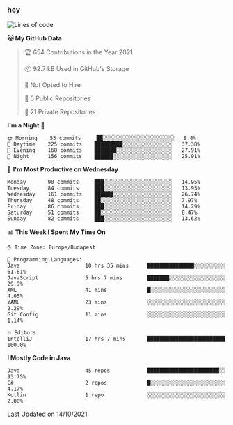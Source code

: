 ### hey

<!--START_SECTION:waka-->
![Lines of code](https://img.shields.io/badge/From%20Hello%20World%20I%27ve%20Written-460109%20lines%20of%20code-blue)

**🐱 My GitHub Data** 

> 🏆 654 Contributions in the Year 2021
 > 
> 📦 92.7 kB Used in GitHub's Storage 
 > 
> 🚫 Not Opted to Hire
 > 
> 📜 5 Public Repositories 
 > 
> 🔑 21 Private Repositories  
 > 
**I'm a Night 🦉** 

```text
🌞 Morning    53 commits     ██░░░░░░░░░░░░░░░░░░░░░░░   8.8% 
🌆 Daytime    225 commits    █████████░░░░░░░░░░░░░░░░   37.38% 
🌃 Evening    168 commits    ███████░░░░░░░░░░░░░░░░░░   27.91% 
🌙 Night      156 commits    ██████░░░░░░░░░░░░░░░░░░░   25.91%

```
📅 **I'm Most Productive on Wednesday** 

```text
Monday       90 commits     ███░░░░░░░░░░░░░░░░░░░░░░   14.95% 
Tuesday      84 commits     ███░░░░░░░░░░░░░░░░░░░░░░   13.95% 
Wednesday    161 commits    ██████░░░░░░░░░░░░░░░░░░░   26.74% 
Thursday     48 commits     ██░░░░░░░░░░░░░░░░░░░░░░░   7.97% 
Friday       86 commits     ███░░░░░░░░░░░░░░░░░░░░░░   14.29% 
Saturday     51 commits     ██░░░░░░░░░░░░░░░░░░░░░░░   8.47% 
Sunday       82 commits     ███░░░░░░░░░░░░░░░░░░░░░░   13.62%

```


📊 **This Week I Spent My Time On** 

```text
⌚︎ Time Zone: Europe/Budapest

💬 Programming Languages: 
Java                     10 hrs 35 mins      ███████████████░░░░░░░░░░   61.81% 
JavaScript               5 hrs 7 mins        ███████░░░░░░░░░░░░░░░░░░   29.9% 
XML                      41 mins             █░░░░░░░░░░░░░░░░░░░░░░░░   4.05% 
YAML                     23 mins             ░░░░░░░░░░░░░░░░░░░░░░░░░   2.29% 
Git Config               11 mins             ░░░░░░░░░░░░░░░░░░░░░░░░░   1.14%

🔥 Editors: 
IntelliJ                 17 hrs 7 mins       █████████████████████████   100.0%

```

**I Mostly Code in Java** 

```text
Java                     45 repos            ███████████████████████░░   93.75% 
C#                       2 repos             █░░░░░░░░░░░░░░░░░░░░░░░░   4.17% 
Kotlin                   1 repo              ░░░░░░░░░░░░░░░░░░░░░░░░░   2.08%

```



 Last Updated on 14/10/2021
<!--END_SECTION:waka-->
